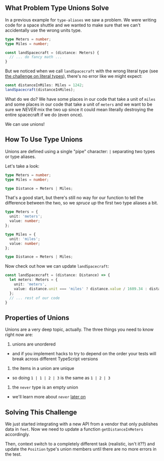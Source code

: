 ## What Problem Type Unions Solve

In a previous example for `type-aliases` we saw a problem.  We were writing code for a space shuttle and we wanted to make sure that we can't accidentally use the wrong units type.

```ts
type Meters = number;
type Miles = number;

const landSpacecraft = (distance: Meters) {
  // ... do fancy math ...
}
```

But we noticed when we call `landSpacecraft` with the wrong literal type (see [the challenge on literal types](todo-link)), there's no error like we might expect:

```ts
const distanceInMiles: Miles = 1242;
landSpacecraft(distanceInMiles);
```

What do we do?  We have some places in our code that take a unit of `miles` and some places in our code that take a unit of `meters` and we want to be sure we _NEVER_ mix the two up since it could mean literally destroying the entire spacecraft if we do (even once).

We can use unions!

## How To Use Type Unions

Unions are defined using a single "pipe" character: `|` separating two types or type aliases.

Let's take a look:

```ts
type Meters = number;
type Miles = number;

type Distance = Meters | Miles;
```

That's a good start, but there's still no way for our function to tell the difference between the two, so we _spruce up_ the first two type aliases a bit.

```ts
type Meters = {
  unit: 'meters';
  value: number;
};

type Miles = {
  unit: 'miles';
  value: number;
};

type Distance = Meters | Miles;
```

Now check out how we can update `landSpacecraft`:

```ts
const landSpacecraft = (distance: Distance) => {
  let meters: Meters = {
    unit: 'meters',
    value: distance.unit === 'miles' ? distance.value / 1609.34 : distance.value,
  };
  // ... rest of our code
}
```

## Properties of Unions

Unions are a very deep topic, actually.  The three things you need to know right now are:

1. unions are unordered
  - and if you implement hacks to try to depend on the order your tests will break across different TypeScript versions
1. the items in a union are unique
  - so doing `1 | 1 | 2 | 3` is the same as `1 | 2 | 3`
1. the `never` type is an empty union
  - we'll learn more about `never` [later on](todo-never)

## Solving This Challenge

We just started integrating with a new API from a vendor that only publishes data in `feet`.  Now we need to update a function `getDistanceInMeters` accordingly.

Then, context switch to a completely different task (realistic, isn't it??) and update the `Position` type's union members until there are no more errors in the test.
